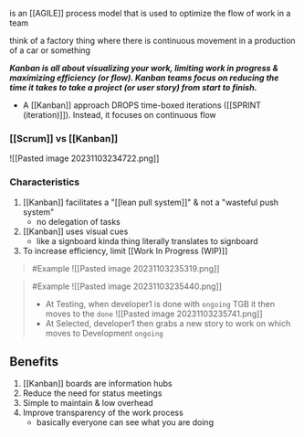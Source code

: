 is an [[AGILE]] process model that is used to optimize the flow of work in a team

think of a factory thing where there is continuous movement in a production of a car or something

***Kanban is all about visualizing your work, limiting work in progress & maximizing efficiency (or flow). Kanban teams focus on reducing the time it takes to take a project (or user story) from start to finish.***

- A [[Kanban]] approach DROPS time-boxed iterations ([[SPRINT (iteration)]]). Instead, it focuses on continuous flow
### [[Scrum]] vs [[Kanban]]
![[Pasted image 20231103234722.png]]

### Characteristics
1. [[Kanban]] facilitates a "[[lean pull system]]" & not a "wasteful push system"
	- no delegation of tasks
2. [[Kanban]] uses visual cues
	- like a signboard kinda thing literally translates to signboard
3. To increase efficiency, limit [[Work In Progress (WIP)]]

>	#Example 
>	![[Pasted image 20231103235319.png]]

>	#Example 
>	![[Pasted image 20231103235440.png]]
>	- At Testing, when developer1 is done with `ongoing` TGB it then moves to the `done` 
>	![[Pasted image 20231103235741.png]]
>	- At Selected, developer1 then grabs a new story to work on which moves to Development `ongoing`

## Benefits
1. [[Kanban]] boards are information hubs
2. Reduce the need for status meetings
3. Simple to maintain & low overhead
4. Improve transparency of the work process
	- basically everyone can see what you are doing